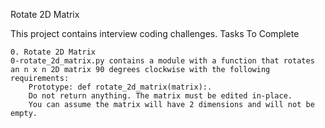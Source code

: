 Rotate 2D Matrix

This project contains interview coding challenges.
Tasks To Complete

    0. Rotate 2D Matrix
    0-rotate_2d_matrix.py contains a module with a function that rotates an n x n 2D matrix 90 degrees clockwise with the following requirements:
        Prototype: def rotate_2d_matrix(matrix):.
        Do not return anything. The matrix must be edited in-place.
        You can assume the matrix will have 2 dimensions and will not be empty.

